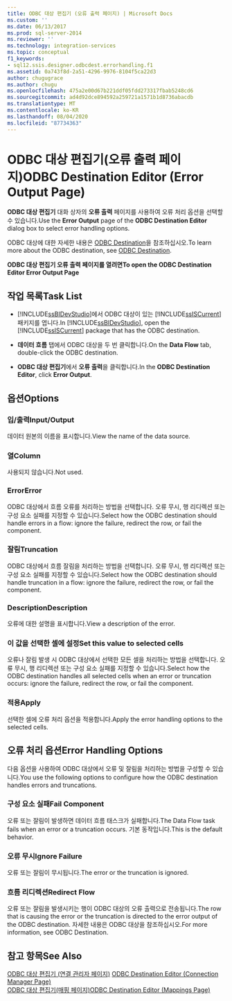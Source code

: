 ```yaml
---
title: ODBC 대상 편집기 (오류 출력 페이지) | Microsoft Docs
ms.custom: ''
ms.date: 06/13/2017
ms.prod: sql-server-2014
ms.reviewer: ''
ms.technology: integration-services
ms.topic: conceptual
f1_keywords:
- sql12.ssis.designer.odbcdest.errorhandling.f1
ms.assetid: 0a743f8d-2a51-4296-9976-8104f5ca22d3
author: chugugrace
ms.author: chugu
ms.openlocfilehash: 475a2e00d67b221ddf05fdd273317fbab5248cd6
ms.sourcegitcommit: ad4d92dce894592a259721a1571b1d8736abacdb
ms.translationtype: MT
ms.contentlocale: ko-KR
ms.lasthandoff: 08/04/2020
ms.locfileid: "87734363"
---
```

# <a name="odbc-destination-editor-error-output-page"></a><span data-ttu-id="789ce-102">ODBC 대상 편집기(오류 출력 페이지)</span><span class="sxs-lookup"><span data-stu-id="789ce-102">ODBC Destination Editor (Error Output Page)</span></span>
  <span data-ttu-id="789ce-103">**ODBC 대상 편집기** 대화 상자의 **오류 출력** 페이지를 사용하여 오류 처리 옵션을 선택할 수 있습니다.</span><span class="sxs-lookup"><span data-stu-id="789ce-103">Use the **Error Output** page of the **ODBC Destination Editor** dialog box to select error handling options.</span></span>  
  
 <span data-ttu-id="789ce-104">ODBC 대상에 대한 자세한 내용은 [ODBC Destination](data-flow/odbc-destination.md)을 참조하십시오.</span><span class="sxs-lookup"><span data-stu-id="789ce-104">To learn more about the ODBC destination, see [ODBC Destination](data-flow/odbc-destination.md).</span></span>  
  
 <span data-ttu-id="789ce-105">**ODBC 대상 편집기 오류 출력 페이지를 열려면**</span><span class="sxs-lookup"><span data-stu-id="789ce-105">**To open the ODBC Destination Editor Error Output Page**</span></span>  
  
## <a name="task-list"></a><span data-ttu-id="789ce-106">작업 목록</span><span class="sxs-lookup"><span data-stu-id="789ce-106">Task List</span></span>  
  
-   <span data-ttu-id="789ce-107">[!INCLUDE[ssBIDevStudio](../includes/ssbidevstudio-md.md)]에서 ODBC 대상이 있는 [!INCLUDE[ssISCurrent](../includes/ssiscurrent-md.md)] 패키지를 엽니다.</span><span class="sxs-lookup"><span data-stu-id="789ce-107">In [!INCLUDE[ssBIDevStudio](../includes/ssbidevstudio-md.md)], open the [!INCLUDE[ssISCurrent](../includes/ssiscurrent-md.md)] package that has the ODBC destination.</span></span>  
  
-   <span data-ttu-id="789ce-108">**데이터 흐름** 탭에서 ODBC 대상을 두 번 클릭합니다.</span><span class="sxs-lookup"><span data-stu-id="789ce-108">On the **Data Flow** tab, double-click the ODBC destination.</span></span>  
  
-   <span data-ttu-id="789ce-109">**ODBC 대상 편집기**에서 **오류 출력**을 클릭합니다.</span><span class="sxs-lookup"><span data-stu-id="789ce-109">In the **ODBC Destination Editor**, click **Error Output**.</span></span>  
  
## <a name="options"></a><span data-ttu-id="789ce-110">옵션</span><span class="sxs-lookup"><span data-stu-id="789ce-110">Options</span></span>  
  
### <a name="inputoutput"></a><span data-ttu-id="789ce-111">입/출력</span><span class="sxs-lookup"><span data-stu-id="789ce-111">Input/Output</span></span>  
 <span data-ttu-id="789ce-112">데이터 원본의 이름을 표시합니다.</span><span class="sxs-lookup"><span data-stu-id="789ce-112">View the name of the data source.</span></span>  
  
### <a name="column"></a><span data-ttu-id="789ce-113">열</span><span class="sxs-lookup"><span data-stu-id="789ce-113">Column</span></span>  
 <span data-ttu-id="789ce-114">사용되지 않습니다.</span><span class="sxs-lookup"><span data-stu-id="789ce-114">Not used.</span></span>  
  
### <a name="error"></a><span data-ttu-id="789ce-115">Error</span><span class="sxs-lookup"><span data-stu-id="789ce-115">Error</span></span>  
 <span data-ttu-id="789ce-116">ODBC 대상에서 흐름 오류를 처리하는 방법을 선택합니다. 오류 무시, 행 리디렉션 또는 구성 요소 실패를 지정할 수 있습니다.</span><span class="sxs-lookup"><span data-stu-id="789ce-116">Select how the ODBC destination should handle errors in a flow: ignore the failure, redirect the row, or fail the component.</span></span>  
  
### <a name="truncation"></a><span data-ttu-id="789ce-117">잘림</span><span class="sxs-lookup"><span data-stu-id="789ce-117">Truncation</span></span>  
 <span data-ttu-id="789ce-118">ODBC 대상에서 흐름 잘림을 처리하는 방법을 선택합니다. 오류 무시, 행 리디렉션 또는 구성 요소 실패를 지정할 수 있습니다.</span><span class="sxs-lookup"><span data-stu-id="789ce-118">Select how the ODBC destination should handle truncation in a flow: ignore the failure, redirect the row, or fail the component.</span></span>  
  
### <a name="description"></a><span data-ttu-id="789ce-119">Description</span><span class="sxs-lookup"><span data-stu-id="789ce-119">Description</span></span>  
 <span data-ttu-id="789ce-120">오류에 대한 설명을 표시합니다.</span><span class="sxs-lookup"><span data-stu-id="789ce-120">View a description of the error.</span></span>  
  
### <a name="set-this-value-to-selected-cells"></a><span data-ttu-id="789ce-121">이 값을 선택한 셀에 설정</span><span class="sxs-lookup"><span data-stu-id="789ce-121">Set this value to selected cells</span></span>  
 <span data-ttu-id="789ce-122">오류나 잘림 발생 시 ODBC 대상에서 선택한 모든 셀을 처리하는 방법을 선택합니다. 오류 무시, 행 리디렉션 또는 구성 요소 실패를 지정할 수 있습니다.</span><span class="sxs-lookup"><span data-stu-id="789ce-122">Select how the ODBC destination handles all selected cells when an error or truncation occurs: ignore the failure, redirect the row, or fail the component.</span></span>  
  
### <a name="apply"></a><span data-ttu-id="789ce-123">적용</span><span class="sxs-lookup"><span data-stu-id="789ce-123">Apply</span></span>  
 <span data-ttu-id="789ce-124">선택한 셀에 오류 처리 옵션을 적용합니다.</span><span class="sxs-lookup"><span data-stu-id="789ce-124">Apply the error handling options to the selected cells.</span></span>  
  
## <a name="error-handling-options"></a><span data-ttu-id="789ce-125">오류 처리 옵션</span><span class="sxs-lookup"><span data-stu-id="789ce-125">Error Handling Options</span></span>  
 <span data-ttu-id="789ce-126">다음 옵션을 사용하여 ODBC 대상에서 오류 및 잘림을 처리하는 방법을 구성할 수 있습니다.</span><span class="sxs-lookup"><span data-stu-id="789ce-126">You use the following options to configure how the ODBC destination handles errors and truncations.</span></span>  
  
### <a name="fail-component"></a><span data-ttu-id="789ce-127">구성 요소 실패</span><span class="sxs-lookup"><span data-stu-id="789ce-127">Fail Component</span></span>  
 <span data-ttu-id="789ce-128">오류 또는 잘림이 발생하면 데이터 흐름 태스크가 실패합니다.</span><span class="sxs-lookup"><span data-stu-id="789ce-128">The Data Flow task fails when an error or a truncation occurs.</span></span> <span data-ttu-id="789ce-129">기본 동작입니다.</span><span class="sxs-lookup"><span data-stu-id="789ce-129">This is the default behavior.</span></span>  
  
### <a name="ignore-failure"></a><span data-ttu-id="789ce-130">오류 무시</span><span class="sxs-lookup"><span data-stu-id="789ce-130">Ignore Failure</span></span>  
 <span data-ttu-id="789ce-131">오류 또는 잘림이 무시됩니다.</span><span class="sxs-lookup"><span data-stu-id="789ce-131">The error or the truncation is ignored.</span></span>  
  
### <a name="redirect-flow"></a><span data-ttu-id="789ce-132">흐름 리디렉션</span><span class="sxs-lookup"><span data-stu-id="789ce-132">Redirect Flow</span></span>  
 <span data-ttu-id="789ce-133">오류 또는 잘림을 발생시키는 행이 ODBC 대상의 오류 출력으로 전송됩니다.</span><span class="sxs-lookup"><span data-stu-id="789ce-133">The row that is causing the error or the truncation is directed to the error output of the ODBC destination.</span></span> <span data-ttu-id="789ce-134">자세한 내용은 ODBC 대상을 참조하십시오.</span><span class="sxs-lookup"><span data-stu-id="789ce-134">For more information, see ODBC Destination.</span></span>  
  
## <a name="see-also"></a><span data-ttu-id="789ce-135">참고 항목</span><span class="sxs-lookup"><span data-stu-id="789ce-135">See Also</span></span>  
 <span data-ttu-id="789ce-136">[ODBC 대상 편집기 &#40;연결 관리자 페이지&#41;](../../2014/integration-services/odbc-destination-editor-connection-manager-page.md) </span><span class="sxs-lookup"><span data-stu-id="789ce-136">[ODBC Destination Editor &#40;Connection Manager Page&#41;](../../2014/integration-services/odbc-destination-editor-connection-manager-page.md) </span></span>  
 [<span data-ttu-id="789ce-137">ODBC 대상 편집기&#40;매핑 페이지&#41;</span><span class="sxs-lookup"><span data-stu-id="789ce-137">ODBC Destination Editor &#40;Mappings Page&#41;</span></span>](../../2014/integration-services/odbc-destination-editor-mappings-page.md)  
  
  
